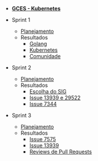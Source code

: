 - [<b>GCES - Kubernetes</b>](/)

- Sprint 1
    - [Planejamento](/sprints/sprint1/planejamento.md)
    - Resultados 
        - [Golang](/sprints/sprint1/resultados/Golang.md)
        - [Kubernetes](/sprints/sprint1/resultados/Kubernetes.md)
        - [Comunidade](/sprints/sprint1/resultados/Comunidade.md)

- Sprint 2
    - [Planejamento](/sprints/sprint2/planejamento.md)
    - Resultados 
        - [Escolha do SIG](/sprints/sprint2/resultados/escolha-do-sig.md)
        - [Issue 13939 e 29522](/sprints/sprint2/resultados/issue13939.md)
        - [Issue 7344](/sprints/sprint2/resultados/issue7344.md)

- Sprint 3
    - [Planejamento](/sprints/sprint3/planejamento.md)
    - Resultados 
        - [Issue 7575](/sprints/sprint3/resultados/issue7575.md)
        - [Issue 13939](/sprints/sprint3/resultados/issue13939.md)
        - [Reviews de Pull Requests](/sprints/sprint3/resultados/code_reviews.md)
